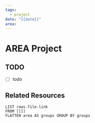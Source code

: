 ```yaml
---
tags:
  - project
date: "{{date}}"
area:
---
```

# AREA Project
## TODO
- [ ] todo

## Related Resources
```dataview
LIST rows.file.link
FROM [[]]
FLATTEN area AS groups GROUP BY groups
```



